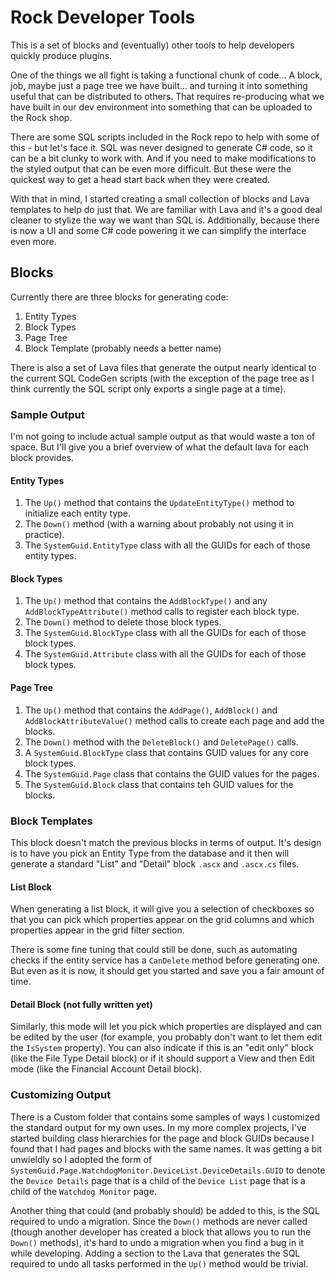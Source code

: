 # Rock Developer Tools

This is a set of blocks and (eventually) other tools to help developers quickly produce plugins.

One of the things we all fight is taking a functional chunk of code... A block, job, maybe just
a page tree we have built... and turning it into something useful that can be distributed to
others. That requires re-producing what we have built in our dev environment into something
that can be uploaded to the Rock shop.

There are some SQL scripts included in the Rock repo to help with some of this - but let's face it.
SQL was never designed to generate C# code, so it can be a bit clunky to work with. And if you
need to make modifications to the styled output that can be even more difficult. But these were
the quickest way to get a head start back when they were created.

With that in mind, I started creating a small collection of blocks and Lava templates to help
do just that. We are familiar with Lava and it's a good deal cleaner to stylize the way we
want than SQL is. Additionally, because there is now a UI and some C# code powering it we
can simplify the interface even more.

## Blocks

Currently there are three blocks for generating code:

1. Entity Types
2. Block Types
3. Page Tree
4. Block Template (probably needs a better name)

There is also a set of Lava files that generate the output nearly identical to the current SQL
CodeGen scripts (with the exception of the page tree as I think currently the SQL script only
exports a single page at a time).

### Sample Output

I'm not going to include actual sample output as that would waste a ton of space. But I'll give
you a brief overview of what the default lava for each block provides.

#### Entity Types

1. The `Up()` method that contains the `UpdateEntityType()` method to initialize each entity type.
2. The `Down()` method (with a warning about probably not using it in practice).
3. The `SystemGuid.EntityType` class with all the GUIDs for each of those entity types.

#### Block Types

1. The `Up()` method that contains the `AddBlockType()` and any `AddBlockTypeAttribute()` method calls
to register each block type.
2. The `Down()` method to delete those block types.
3. The `SystemGuid.BlockType` class with all the GUIDs for each of those block types.
4. The `SystemGuid.Attribute` class with all the GUIDs for each of those block types.

#### Page Tree

1. The `Up()` method that contains the `AddPage()`, `AddBlock()` and `AddBlockAttributeValue()` method
calls to create each page and add the blocks.
2. The `Down()` method with the `DeleteBlock()` and `DeletePage()` calls.
3. A `SystemGuid.BlockType` class that contains GUID values for any core block types.
4. The `SystemGuid.Page` class that contains the GUID values for the pages.
5. The `SystemGuid.Block` class that contains teh GUID values for the blocks.

### Block Templates

This block doesn't match the previous blocks in terms of output. It's design is to have you pick
an Entity Type from the database and it then will generate a standard "List" and "Detail" block
`.ascx` and `.ascx.cs` files.

#### List Block

When generating a list block, it will give you a selection of checkboxes so that you can pick
which properties appear on the grid columns and which properties appear in the grid filter section.

There is some fine tuning that could still be done, such as automating checks if the entity service
has a `CanDelete` method before generating one. But even as it is now, it should get you started
and save you a fair amount of time.

#### Detail Block (not fully written yet)

Similarly, this mode will let you pick which properties are displayed and can be edited by
the user (for example, you probably don't want to let them edit the `IsSystem` property). You can
also indicate if this is an "edit only" block (like the File Type Detail block) or if it should
support a View and then Edit mode (like the Financial Account Detail block).

### Customizing Output

There is a Custom folder that contains some samples of ways I customized the standard output for
my own uses. In my more complex projects, I've started building class hierarchies for the page
and block GUIDs because I found that I had pages and blocks with the same names. It was getting a
bit unwieldly so I adopted the form of `SystemGuid.Page.WatchdogMonitor.DeviceList.DeviceDetails.GUID`
to denote the `Device Details` page that is a child of the `Device List` page that is a child of
the `Watchdog Monitor` page.

Another thing that could (and probably should) be added to this, is the SQL required to undo a
migration. Since the `Down()` methods are never called (though another developer has created a block
that allows you to run the `Down()` methods), it's hard to undo a migration when you find a bug in
it while developing. Adding a section to the Lava that generates the SQL required to undo all
tasks performed in the `Up()` method would be trivial.
